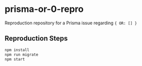 # prisma-or-0-repro

Reproduction repository for a Prisma issue regarding `{ OR: [] }`

## Reproduction Steps

```sh
npm install
npm run migrate
npm start
```